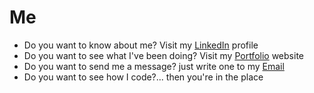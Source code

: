 <!-- * 📝 I regularly write articles on [""]("") -->
<!-- * 📄 Know about my experiences [""]("") -->
<!-- * ⚡ Fun fact **""** -->

# Me

+ Do you want to know about me? Visit my [LinkedIn](https://likendin.com/jhonatan-mustiola) profile
+ Do you want to see what I've been doing? Visit my [Portfolio](https://jhonatan-mustiola.netlify.app) website
+ Do you want to send me a message? just write one to my [Email](mailto:mustiolajhonatan@gmail.com)
+ Do you want to see how I code?... then you're in the place

<!-- ![Cover](https://media.licdn.com/dms/image/D4E16AQE1MtqAD_Hj5Q/profile-displaybackgroundimage-shrink_350_1400/0/1700880132291?e=1707955200&v=beta&t=0QJO6hBTW0jJcrgLY6HonTMtNmZTp0n_C54NDT_lVuQ)

<h1 align="center">Hi 👋, I'm Jhonatan Mustiola</h1>
<h3 align="center">Junior Full Stack Software Developer</h3>

## 💫 About Me

I'm focused on **Backend Development** and fascinated about low-level programming and systems. Actually, I like all sort of technology or, better said, the technology itself.

That's why I decided to become a **self-taught** programmer and learn about computer science either by my own or through educational platforms like Udemy, freeCodeCamp and so.

My principal approach to coding is by focusing in small solutions **one by one** and **step-by-step** until joining the ones to perform a big action.

In my journey as a developer, I've been learning and developing some skills that let me work in different areas and workspaces, weather **collaborativelly** or individually.

I'm always **searching for something new** to be learnt and applied, but also **invest much time on growing my base stack** for maintaining myself stabled and offer robust services.

<div align="right">
<img width="150px" src="https://media.giphy.com/media/v1.Y2lkPTc5MGI3NjExZ2I1OTNuN2R1ZTlma2Ywd29sc2FheG0wdzRmcnpzdTh2OHZ3NWUxNiZlcD12MV9pbnRlcm5hbF9naWZfYnlfaWQmY3Q9Zw/ES9cAJlcxblRESzOH1/giphy.gif">

</div>

### .NET related skills

![C#](https://img.shields.io/badge/c%23-%23239120.svg?style=for-the-badge&logo=c-sharp&logoColor=white) ![.Net](https://img.shields.io/badge/.NET-5C2D91?style=for-the-badge&logo=.net&logoColor=white) ![Blazor](https://img.shields.io/badge/blazor-%235C2D91.svg?style=for-the-badge&logo=blazor&logoColor=white) ![MicrosoftSQLServer](https://img.shields.io/badge/Microsoft%20SQL%20Server-CC2927?style=for-the-badge&logo=microsoft%20sql%20server&logoColor=white)

- Creation of REST APIs using ASP\.NET Core Web API
- Dependency Injection
- HTTP Protocol
- Authentication, Authorization, Identity, JWT Bearer
- Creation of Gateways and Load Balancers
- Entity Framework Core and Dapper
- AutoMapper
- MVC pattern
- PostgreSQL, SQL Server, SQLite database connections
- Blazor
- Integration with React client projects
- Excel reports generation
- LINQ

<div align="right">
<img width="150px" src="https://media.giphy.com/media/v1.Y2lkPTc5MGI3NjExcXl4bXlnM3J2YTlscmNzZ3pqcWNvNmJzd2ZpeW15aHd5NXY2aWp6YSZlcD12MV9pbnRlcm5hbF9naWZfYnlfaWQmY3Q9Zw/UIN7Andwh7kDZGUvmt/giphy.gif" />
</div>

### Python related skills

![Python](https://img.shields.io/badge/python-3670A0?style=for-the-badge&logo=python&logoColor=ffdd54) ![FastAPI](https://img.shields.io/badge/FastAPI-005571?style=for-the-badge&logo=fastapi) ![Flask](https://img.shields.io/badge/flask-%23000.svg?style=for-the-badge&logo=flask&logoColor=white) ![Pandas](https://img.shields.io/badge/pandas-%23150458.svg?style=for-the-badge&logo=pandas&logoColor=white) ![scikit-learn](https://img.shields.io/badge/scikit--learn-%23F7931E.svg?style=for-the-badge&logo=scikit-learn&logoColor=white) ![Scipy](https://img.shields.io/badge/SciPy-%230C55A5.svg?style=for-the-badge&logo=scipy&logoColor=%white) ![NumPy](https://img.shields.io/badge/numpy-%23013243.svg?style=for-the-badge&logo=numpy&logoColor=white) ![Matplotlib](https://img.shields.io/badge/Matplotlib-%23ffffff.svg?style=for-the-badge&logo=Matplotlib&logoColor=black) ![Anaconda](https://img.shields.io/badge/Anaconda-%2344A833.svg?style=for-the-badge&logo=anaconda&logoColor=white)

- Flask, FastAPI
- SQLAlchemy
- Jinja2
- Automations
- Web Scraping
- Desktop App Development
- APIs comsumption
- Machine Learning
- Data analysis and Visualization

<div align="right">
<img width="150px" src="https://media.giphy.com/media/v1.Y2lkPTc5MGI3NjExY3I0NnRjcmdoNjIzNjZydXo2MHVmMTlmaXJ3NXlhYXpxMDh0bnZ4ciZlcD12MV9pbnRlcm5hbF9naWZfYnlfaWQmY3Q9Zw/12BYUePgtn7sis/giphy.gif" />
</div>

### Front-end related skills

![CSS3](https://img.shields.io/badge/css3-%231572B6.svg?style=for-the-badge&logo=css&logoColor=white) ![JavaScript](https://img.shields.io/badge/javascript-%23323330.svg?style=for-the-badge&logo=javascript&logoColor=%23F7DF1E) ![React](https://img.shields.io/badge/react-%2320232a.svg?style=for-the-badge&logo=react&logoColor=%2361DAFB) ![React Router](https://img.shields.io/badge/React_Router-CA4245?style=for-the-badge&logo=react-router&logoColor=white) ![HTML5](https://img.shields.io/badge/html5-%23E34F26.svg?style=for-the-badge&logo=html5&logoColor=white) ![Bootstrap](https://img.shields.io/badge/bootstrap-%238511FA.svg?style=for-the-badge&logo=bootstrap&logoColor=white)  ![Bulma](https://img.shields.io/badge/bulma-00D0B1?style=for-the-badge&logo=bulma&logoColor=white) ![NPM](https://img.shields.io/badge/NPM-%23CB3837.svg?style=for-the-badge&logo=npm&logoColor=white) ![Remix](https://img.shields.io/badge/remix-%23000.svg?style=for-the-badge&logo=remix&logoColor=white) ![SASS](https://img.shields.io/badge/SASS-hotpink.svg?style=for-the-badge&logo=SASS&logoColor=white) ![TailwindCSS](https://img.shields.io/badge/tailwindcss-%2338B2AC.svg?style=for-the-badge&logo=tailwind-css&logoColor=white) ![Vite](https://img.shields.io/badge/vite-%23646CFF.svg?style=for-the-badge&logo=vite&logoColor=white) ![Webpack](https://img.shields.io/badge/webpack-%238DD6F9.svg?style=for-the-badge&logo=webpack&logoColor=black) ![Astro](https://img.shields.io/badge/astro-000000.svg?style=for-the-badge&logo=astro&logoColor=orange)

- API consumption
- Form validations
- Error Management
- HTML, CSS, JavaScript
- React, Remix and Astro frameworks
- Custom Hooks
- ContextAPI
- Bootstrap5, Tailwind CSS, SASS
- React-MUI, React-Bootstrap and Styled-Components

<div align="right">
<img width="180px" src="https://media.giphy.com/media/v1.Y2lkPTc5MGI3NjExcXN1ZTRzenhhMGplNmhkMzhzczhtcDdqeDhvbXBkaHFwcWRpcTY4NyZlcD12MV9pbnRlcm5hbF9naWZfYnlfaWQmY3Q9Zw/1KrM2hhDN3dgk/giphy.gif" />
</div>

### 💻 Others

![C](https://img.shields.io/badge/c-%2300599C.svg?style=for-the-badge&logo=c&logoColor=white)  ![Go](https://img.shields.io/badge/go-%2300ADD8.svg?style=for-the-badge&logo=go&logoColor=white)   ![LaTeX](https://img.shields.io/badge/latex-%23008080.svg?style=for-the-badge&logo=latex&logoColor=white) ![Lua](https://img.shields.io/badge/lua-%232C2D72.svg?style=for-the-badge&logo=lua&logoColor=white) ![Markdown](https://img.shields.io/badge/markdown-%23000000.svg?style=for-the-badge&logo=markdown&logoColor=white) ![PowerShell](https://img.shields.io/badge/PowerShell-%235391FE.svg?style=for-the-badge&logo=powershell&logoColor=white)  ![Rust](https://img.shields.io/badge/rust-%23000000.svg?style=for-the-badge&logo=rust&logoColor=white) ![Shell Script](https://img.shields.io/badge/shell_script-%23121011.svg?style=for-the-badge&logo=gnu-bash&logoColor=white)  ![Windows Terminal](https://img.shields.io/badge/Windows%20Terminal-%234D4D4D.svg?style=for-the-badge&logo=windows-terminal&logoColor=white)  ![Netlify](https://img.shields.io/badge/netlify-%23000000.svg?style=for-the-badge&logo=netlify&logoColor=#00C7B7) ![Vercel](https://img.shields.io/badge/vercel-%23000000.svg?style=for-the-badge&logo=vercel&logoColor=white) ![MySQL](https://img.shields.io/badge/mysql-%2300000f.svg?style=for-the-badge&logo=mysql&logoColor=white)  ![Postgres](https://img.shields.io/badge/postgres-%23316192.svg?style=for-the-badge&logo=postgresql&logoColor=white) ![Notion](https://img.shields.io/badge/Notion-%23000000.svg?style=for-the-badge&logo=notion&logoColor=white) ![Strapi](https://img.shields.io/badge/Strapi-004471?style=for-the-badge&logo=strapi)

---

<div align="right">
<img width="180px" src="https://media.giphy.com/media/v1.Y2lkPTc5MGI3NjExMXQ1MW41Y3VhbDE2ZThjcjF6ZG90M2tyeWc5OHJ5c2N4ejdkcjd0NiZlcD12MV9pbnRlcm5hbF9naWZfYnlfaWQmY3Q9Zw/xUPGcEliCc7bETyfO8/giphy.gif" />
</div>

<div>
🌱 I’m currently learning <b>Astro</b>, <b>Rust</b>
<br>
💬 Ask me about <b>Back-End & Computer Science</b>
<br>
📫How to reach me <a href="mailto:jhonmustiomaths@protonmail.com">jhonmustiomaths@protonmail.com</a>
<br>
👨‍💻 All of my projects are available at <a href="https://github.com/JhonatanMustiolaCas">/JhonatanMustiolaCas</a>
<br>
💼 Visit my <b>Portfolio Website</b> at <a href="https://jhonatan-mustiola.netlify.app">/jhonatan-mustiola.netlify.app</a>
</div>

## 🌐 Socials

[![LinkedIn](https://img.shields.io/badge/LinkedIn-%230077B5.svg?logo=linkedin&logoColor=white)](<https://linkedin.com/in/jhonatan-mustiola>)

## 📊 Stats

### Progress at roadmap.sh

[![roadmap.sh](https://api.roadmap.sh/v1-badge/tall/64af6cdf5f038d81eead5cf0?variant=dark&roadmaps=javascript%2Ccomputer-science%2Cgolang%2Csql)](https://roadmap.sh)
[![roadmap.sh](https://api.roadmap.sh/v1-badge/tall/64af6cdf5f038d81eead5cf0?variant=dark&roadmaps=aspnet-core%2Ccpp%2Cbackend%2Crust)](https://roadmap.sh)

### GitHub

![](https://github-readme-stats.vercel.app/api?username=JhonatanMustiolaCas&theme=blue-green&hide_border=false&include_all_commits=true&count_private=false)<br/>
![](https://github-readme-streak-stats.herokuapp.com/?user=JhonatanMustiolaCas&theme=blue-green&hide_border=false)<br/>
![](https://github-readme-stats.vercel.app/api/top-langs/?username=JhonatanMustiolaCas&theme=blue-green&hide_border=false&include_all_commits=true&count_private=false&layout=compact)<br/>
![](https://leetcard.jacoblin.cool/JhonatanMustiola?ext=activity)

#### 🔝 Top Contributed Repo

![](https://github-contributor-stats.vercel.app/api?username=JhonatanMustiolaCas&limit=5&theme=blue-green&combine_all_yearly_contributions=true)

### ✍️ Random Dev Quote

![](https://quotes-github-readme.vercel.app/api?type=vetical&theme=dark)

### 😂 Random Dev Meme

<img src='https://randommeme-five.vercel.app/' style="height: 400px;"/>

Proudly created with GPRM ( https://gprm.itsvg.in )

![GraphQL](https://img.shields.io/badge/-GraphQL-E10098?style=for-the-badge&logo=graphql&logoColor=white)
![Haskell](https://img.shields.io/badge/Haskell-5e5086?style=for-the-badge&logo=haskell&logoColor=white)
![TypeScript](https://img.shields.io/badge/typescript-%23007ACC.svg?style=for-the-badge&logo=typescript&logoColor=white)
![Azure](https://img.shields.io/badge/azure-%230072C6.svg?style=for-the-badge&logo=microsoftazure&logoColor=white)
![DjangoREST](https://img.shields.io/badge/DJANGO-REST-ff1709?style=for-the-badge&logo=django&logoColor=white&color=ff1709&labelColor=gray)
![MongoDB](https://img.shields.io/badge/MongoDB-%234ea94b.svg?style=for-the-badge&logo=mongodb&logoColor=white)
![AZUREDEVOPS](https://img.shields.io/badge/azuredevops-0078D7.svg?style=for-the-badge&logo=azuredevops&logoColor=white&color=%230078D7) ![Kubernetes](https://img.shields.io/badge/kubernetes-%23326ce5.svg?style=for-the-badge&logo=kubernetes&logoColor=white) ![Docker](https://img.shields.io/badge/docker-%230db7ed.svg?style=for-the-badge&logo=docker&logoColor=white) -->
